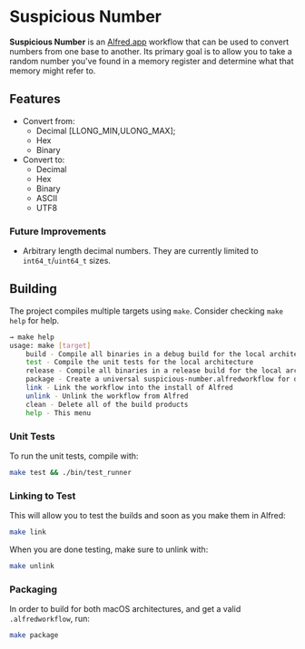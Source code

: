 
# Suspicious Number

**Suspicious Number** is an [Alfred.app](https://www.alfredapp.com/) workflow that can be used to convert numbers from one base to another. Its primary goal is to allow you to take a random number you've found in a memory register and determine what that memory might refer to.

## Features

- Convert from:
	- Decimal [LLONG_MIN,ULONG_MAX];
	- Hex
	- Binary
- Convert to:
	- Decimal
	- Hex
	- Binary
	- ASCII
	- UTF8

### Future Improvements

- Arbitrary length decimal numbers. They are currently limited to `int64_t`/`uint64_t` sizes.

## Building

The project compiles multiple targets using `make`. Consider checking `make help` for help.

```bash
→ make help
usage: make [target]
	build - Compile all binaries in a debug build for the local architecture
	test - Compile the unit tests for the local architecture
	release - Compile all binaries in a release build for the local architecture
	package - Create a universal suspicious-number.alfredworkflow for distribution
	link - Link the workflow into the install of Alfred
	unlink - Unlink the workflow from Alfred
	clean - Delete all of the build products
	help - This menu
```

### Unit Tests

To run the unit tests, compile with:

```bash
make test && ./bin/test_runner
```

### Linking to Test

This will allow you to test the builds and soon as you make them in Alfred:

```bash
make link
```

When you are done testing, make sure to unlink with:

```bash
make unlink
```

### Packaging

In order to build for both macOS architectures, and get a valid `.alfredworkflow`, run:

```bash
make package
```
